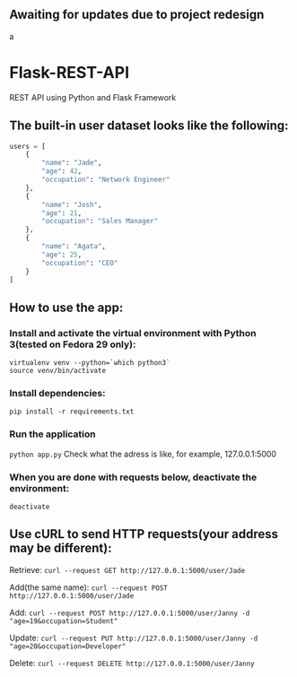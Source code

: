 ## Awaiting for updates due to project redesign
a
# Flask-REST-API
REST API using Python and Flask Framework

## The built-in user dataset looks like the following:
```python
users = [
    {
        "name": "Jade",
        "age": 42,
        "occupation": "Network Engineer"
    },
    {
        "name": "Josh",
        "age": 21,
        "occupation": "Sales Manager"
    },
    {
        "name": "Agata",
        "age": 25,
        "occupation": "CEO"
    }
]
```


## How to use the app:

### Install and activate the virtual environment with Python 3(tested on Fedora 29 only):
```
virtualenv venv --python=`which python3`
source venv/bin/activate
```

### Install dependencies:
```pip install -r requirements.txt```

### Run the application
```python app.py```
Check what the adress is like, for example, 127.0.0.1:5000

### When you are done with requests below, deactivate the environment:
```deactivate```

## Use cURL to send HTTP requests(your address may be different):
Retrieve: ```curl --request GET http://127.0.0.1:5000/user/Jade```

Add(the same name): ```curl --request POST http://127.0.0.1:5000/user/Jade```

Add: ```curl --request POST http://127.0.0.1:5000/user/Janny -d "age=19&occupation=Student"```

Update: ```curl --request PUT http://127.0.0.1:5000/user/Janny -d "age=20&occupation=Developer"```

Delete: ```curl --request DELETE http://127.0.0.1:5000/user/Janny```
